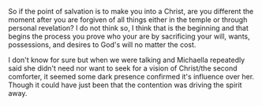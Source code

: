 So if the point of salvation is to make you into a Christ, are you different the moment after you are forgiven of all things either in the temple or through personal revelation? I do not think so, I think that is the beginning and that begins the process you prove who your are by sacrificing your will, wants, possessions, and desires to God's will no matter the cost.

I don't know for sure but when we were talking and Michaella repeatedly said she didn't need nor want to seek for a vision of Christ/the second comforter, it seemed some dark presence confirmed it's influence over her.  Though it could have just been that the contention was driving the spirit away.